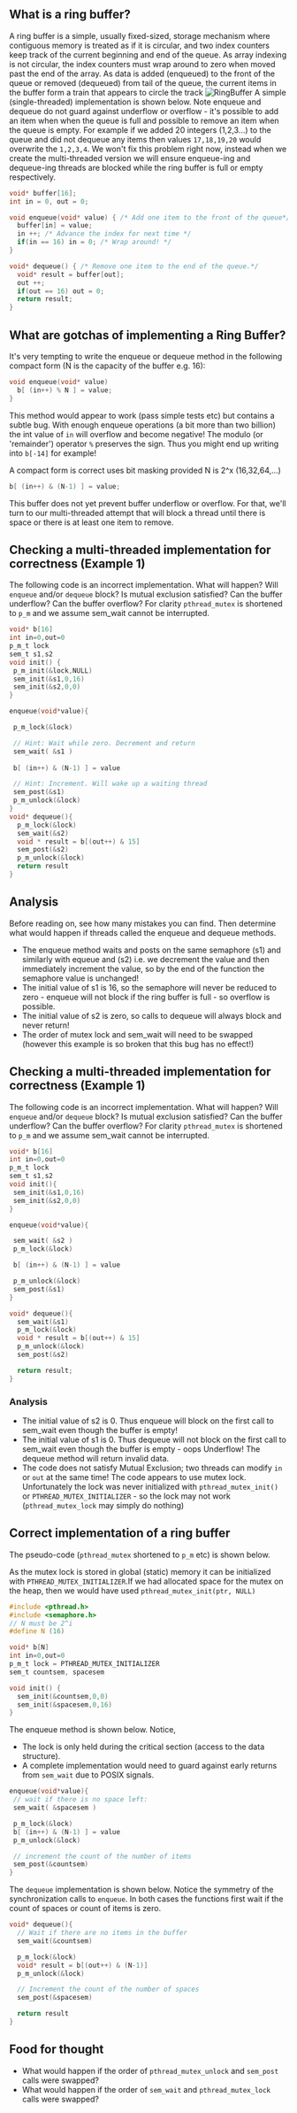 ## What is a ring buffer?
A ring buffer is a simple, usually fixed-sized, storage mechanism where contiguous memory is treated as if it is circular, and two index counters keep track of the current beginning and end of the queue. As  array indexing is not circular, the index counters must wrap around to zero when moved past the end of the array.
As data is added (enqueued) to the front of the queue or removed (dequeued) from tail of the queue, the current items in the buffer form a train that appears to circle the track
![RingBuffer](https://raw.githubusercontent.com/wiki/angrave/SystemProgramming/RingBuffer-Angrave2014-1024x768.png)
A simple (single-threaded) implementation is shown below. Note enqueue and dequeue do not guard against underflow or overflow - it's possible to add an item when when the queue is full and possible to remove an item when the queue is empty. For example if we added 20 integers (1,2,3...) to the queue and did not dequeue any items then values `17,18,19,20` would overwrite the `1,2,3,4`. We won't fix this problem right now, instead when we create the multi-threaded version we will ensure enqueue-ing and dequeue-ing threads are blocked while the ring buffer is full or empty respectively.

```C
void* buffer[16];
int in = 0, out = 0;

void enqueue(void* value) { /* Add one item to the front of the queue*/
  buffer[in] = value;
  in ++; /* Advance the index for next time */
  if(in == 16) in = 0; /* Wrap around! */
}

void* dequeue() { /* Remove one item to the end of the queue.*/
  void* result = buffer[out];
  out ++;
  if(out == 16) out = 0;
  return result;
}
```

## What are gotchas of implementing a Ring Buffer?
It's very tempting to write the enqueue or dequeue method in the following compact form (N is the capacity of the buffer e.g. 16):
```C
void enqueue(void* value)
  b[ (in++) % N ] = value;
}
```
This method would appear to work (pass simple tests etc) but contains a subtle bug. With enough enqueue operations (a bit more than two billion) the int value of `in` will overflow and become negative! The modulo (or 'remainder') operator `%` preserves the sign. Thus you might end up writing into `b[-14]`  for example! 

A compact form is correct uses bit masking provided N is 2^x (16,32,64,...)
```C
b[ (in++) & (N-1) ] = value;
```

This buffer does not yet prevent buffer underflow or overflow. For that, we'll turn to our multi-threaded attempt that will block a thread until there is space or there is at least one item to remove.

## Checking a multi-threaded implementation for correctness (Example 1)

The following code is an incorrect implementation. What will happen? Will `enqueue` and/or `dequeue` block? Is mutual exclusion satisfied? Can the buffer underflow? Can the buffer overflow?
For clarity `pthread_mutex` is shortened to `p_m` and we assume sem_wait cannot be interrupted.

```C
void* b[16]
int in=0,out=0
p_m_t lock
sem_t s1,s2
void init() { 
 p_m_init(&lock,NULL)
 sem_init(&s1,0,16)
 sem_init(&s2,0,0)
}

enqueue(void*value){

 p_m_lock(&lock)

 // Hint: Wait while zero. Decrement and return
 sem_wait( &s1 ) 
 
 b[ (in++) & (N-1) ] = value

 // Hint: Increment. Will wake up a waiting thread 
 sem_post(&s1) 
 p_m_unlock(&lock)
}
void* dequeue(){
  p_m_lock(&lock)
  sem_wait(&s2)
  void * result = b[(out++) & 15]
  sem_post(&s2)
  p_m_unlock(&lock)
  return result
}
```
## Analysis
Before reading on, see how many mistakes you can find. Then determine what would happen if threads called the enqueue and dequeue methods.

* The enqueue method waits and posts on the same semaphore (s1) and similarly with equeue and (s2) i.e. we decrement the value and then immediately increment the value, so by the end of the function the semaphore value is unchanged! 
* The initial value of s1 is 16, so the semaphore will never be reduced to zero - enqueue will not block if the ring buffer is full - so overflow is possible.
* The initial value of s2 is zero, so calls to dequeue will always block and never return!
* The order of mutex lock and sem_wait will need to be swapped (however this example is so broken that this bug has no effect!)
## Checking a multi-threaded implementation for correctness (Example 1)

The following code is an incorrect implementation. What will happen? Will `enqueue` and/or `dequeue` block? Is mutual exclusion satisfied? Can the buffer underflow? Can the buffer overflow?
For clarity `pthread_mutex` is shortened to `p_m` and we assume sem_wait cannot be interrupted.

```C
void* b[16]
int in=0,out=0
p_m_t lock
sem_t s1,s2
void init(){
 sem_init(&s1,0,16)
 sem_init(&s2,0,0)
}

enqueue(void*value){

 sem_wait( &s2 )
 p_m_lock(&lock)

 b[ (in++) & (N-1) ] = value

 p_m_unlock(&lock)
 sem_post(&s1)
}

void* dequeue(){
  sem_wait(&s1)
  p_m_lock(&lock)
  void * result = b[(out++) & 15]
  p_m_unlock(&lock)
  sem_post(&s2)

  return result;
}
```

### Analysis
* The initial value of s2 is 0. Thus enqueue will block on the first call to sem_wait even though the buffer is empty!
* The initial value of s1 is 0. Thus dequeue will not block on the first call to sem_wait even though the buffer is empty - oops Underflow! The dequeue method will return invalid data.
* The code does not satisfy Mutual Exclusion; two threads can modify `in` or `out` at the same time! The code appears to use  mutex lock. Unfortunately the lock was never initialized with `pthread_mutex_init()` or `PTHREAD_MUTEX_INITIALIZER` - so the lock may not work (`pthread_mutex_lock` may simply do nothing)

## Correct implementation of a ring buffer
The pseudo-code (`pthread_mutex` shortened to `p_m` etc) is shown below.

As the mutex lock is stored in global (static) memory it can be initialized with  `PTHREAD_MUTEX_INITIALIZER`.If we had allocated space for the mutex on the heap, then we would have used `pthread_mutex_init(ptr, NULL)`

```C
#include <pthread.h>
#include <semaphore.h>
// N must be 2^i
#define N (16)

void* b[N]
int in=0,out=0
p_m_t lock = PTHREAD_MUTEX_INITIALIZER
sem_t countsem, spacesem

void init() {
  sem_init(&countsem,0,0)
  sem_init(&spacesem,0,16)
}
```

The enqueue method is shown below. Notice,
* The lock is only held during the critical section (access to the data structure).
* A complete implementation would need to guard against early returns from `sem_wait` due to POSIX signals.

```C
enqueue(void*value){
 // wait if there is no space left:
 sem_wait( &spacesem )

 p_m_lock(&lock)
 b[ (in++) & (N-1) ] = value
 p_m_unlock(&lock)

 // increment the count of the number of items
 sem_post(&countsem)
}
```

The `dequeue` implementation is shown below. Notice the symmetry of the synchronization calls to `enqueue`. In both cases the functions first wait if the count of spaces or count of items is zero.

```C
void* dequeue(){
  // Wait if there are no items in the buffer
  sem_wait(&countsem)

  p_m_lock(&lock)
  void* result = b[(out++) & (N-1)]
  p_m_unlock(&lock)

  // Increment the count of the number of spaces
  sem_post(&spacesem)

  return result
}
```

## Food for thought
* What would happen if  the order of  `pthread_mutex_unlock` and `sem_post` calls were swapped?
* What would happen if the order of `sem_wait` and `pthread_mutex_lock` calls were swapped?

